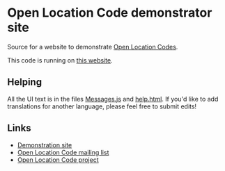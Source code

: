 # Open Location Code demonstrator site

Source for a website to demonstrate [Open Location Codes](https://github.com/google/open-location-code).

This code is running on [this website](http://plus.codes).

## Helping

All the UI text is in the files [Messages.js](https://github.com/drinckes/pluscodes/blob/master/Messages.js) and [help.html](https://github.com/drinckes/pluscodes/blob/master/help.html). If you'd like to add translations for
another language, please feel free to submit edits!


## Links

 * [Demonstration site](http://plus.codes/)
 * [Open Location Code mailing list](https://groups.google.com/forum/#!forum/open-location-code)
 * [Open Location Code project](https://github.com/google/open-location-code)
